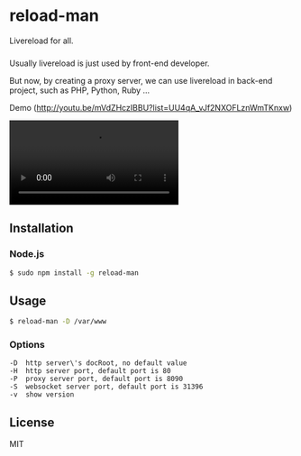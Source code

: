 reload-man
==================
Livereload for all.

### 

Usually livereload is just used by front-end developer.

But now, by creating a proxy server, we can use livereload in back-end project, such as PHP, Python, Ruby ...

Demo (http://youtu.be/mVdZHczIBBU?list=UU4qA_vJf2NXOFLznWmTKnxw)

![img](http://webtest.qiniudn.com/reload-man.mp4)

## Installation

### Node.js
```bash
$ sudo npm install -g reload-man
```

## Usage

```bash
$ reload-man -D /var/www
```

### Options
```
-D  http server\'s docRoot, no default value
-H  http server port, default port is 80
-P  proxy server port, default port is 8090
-S  websocket server port, default port is 31396
-v  show version
```

## License

MIT
